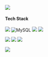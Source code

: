 <img src="https://readme-typing-svg.herokuapp.com?font=Oleo+Script&color=3c94e0&size=30&center=false&vCenter=false&width=404&height=53&lines=%E3%80%80%E3%80%80Hello+HwaYoung's+Github+%E3%80%80%E3%80%80"><br/>
####  Tech Stack


<img src="https://img.shields.io/badge/Spring Boot-6DB33F?style=flat-square&logo=springboot&logoColor=white"/> <img alt="MySQL" src="https://img.shields.io/badge/mysql-4479A1.svg?style=flat-square&logo=mysql&logoColor=white"/> <img src="https://img.shields.io/badge/Java-007396?style=flat-square&logo=Java&logoColor=white"> 
<img src="https://img.shields.io/badge/Python-3776AB?style=flat-square&logo=Python&logoColor=white">

<img src="https://img.shields.io/badge/Amazon AWS-232F3E?style=flat-square&logo=amazonwebservices&logoColor=white"/> <img src="https://img.shields.io/badge/Docker-2496ED?style=flat-square&logo=Docker&logoColor=white"/> <img src="https://img.shields.io/badge/Github Actions-2088FF?style=flat-square&logo=githubactions&logoColor=white"/>

<img src = "http://mazandi.herokuapp.com/api?handle=yeong20311&theme=warm"/>

<!-- 
<p><img align="left" src="https://github-readme-stats.vercel.app/api/top-langs?username=sanchaehwa&show_icons=true&locale=en&layout=compact" alt="sanchaehwa" /></p>
-->
<!-- 

[![Young's GitHub stats](https://github-readme-stats.vercel.app/api?username=sanchaehwa&count_private=true&show_icons=true&theme=prussian)](https://github.com/sanchaehwa/github-readme-stats)

[![Solved.acsanchaehwa](http://mazassumnida.wtf/api/v2/generate_badge?boj=yeong20311)](https://solved.ac/yeong20311)
-->
